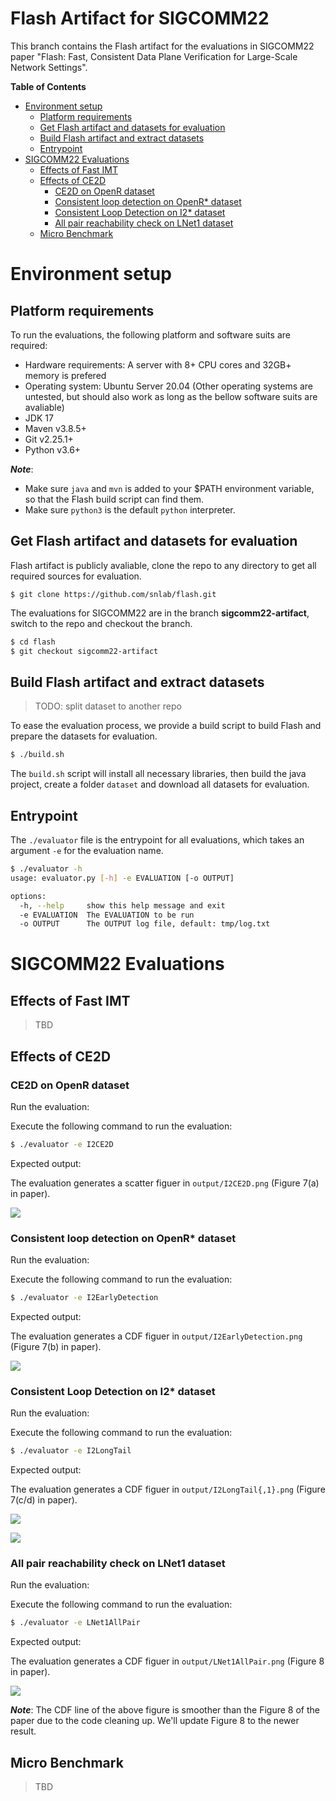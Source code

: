 # Flash Artifact for SIGCOMM22 <!-- omit in toc -->

This branch contains the Flash artifact for the evaluations in SIGCOMM22 paper "Flash: Fast, Consistent Data Plane Verification for Large-Scale Network Settings".

**Table of Contents**
- [Environment setup](#environment-setup)
  - [Platform requirements](#platform-requirements)
  - [Get Flash artifact and datasets for evaluation](#get-flash-artifact-and-datasets-for-evaluation)
  - [Build Flash artifact and extract datasets](#build-flash-artifact-and-extract-datasets)
  - [Entrypoint](#entrypoint)
- [SIGCOMM22 Evaluations](#sigcomm22-evaluations)
  - [Effects of Fast IMT](#effects-of-fast-imt)
  - [Effects of CE2D](#effects-of-ce2d)
    - [CE2D on OpenR dataset](#ce2d-on-openr-dataset)
    - [Consistent loop detection on OpenR* dataset](#consistent-loop-detection-on-openr-dataset)
    - [Consistent Loop Detection on I2* dataset](#consistent-loop-detection-on-i2-dataset)
    - [All pair reachability check on LNet1 dataset](#all-pair-reachability-check-on-lnet1-dataset)
  - [Micro Benchmark](#micro-benchmark)

# Environment setup
## Platform requirements
To run the evaluations, the following platform and software suits are required:
* Hardware requirements: A server with 8+ CPU cores and 32GB+ memory is prefered
* Operating system: Ubuntu Server 20.04 (Other operating systems are untested, but should also work as long as the bellow software suits are avaliable)
* JDK 17
* Maven v3.8.5+
* Git v2.25.1+
* Python v3.6+

***Note***:

* Make sure `java` and `mvn` is added to your $PATH environment variable, so that the Flash build script can find them.
* Make sure `python3` is the default `python` interpreter.
  
## Get Flash artifact and datasets for evaluation

Flash artifact is publicly avaliable, clone the repo to any directory to get all required sources for evaluation.
```
$ git clone https://github.com/snlab/flash.git
```

The evaluations for SIGCOMM22 are in the branch **sigcomm22-artifact**, switch to the repo and checkout the branch.

```bash
$ cd flash
$ git checkout sigcomm22-artifact
```


## Build Flash artifact and extract datasets
> TODO: split dataset to another repo

To ease the evaluation process, we provide a build script to build Flash and prepare the datasets for evaluation.
```bash
$ ./build.sh
```
The `build.sh` script will install all necessary libraries, then build the java project, create a folder `dataset` and download all datasets for evaluation. 

## Entrypoint
The `./evaluator` file is the entrypoint for all evaluations, which takes an argument `-e` for the evaluation name.
```bash
$ ./evaluator -h
usage: evaluator.py [-h] -e EVALUATION [-o OUTPUT]

options:
  -h, --help     show this help message and exit
  -e EVALUATION  The EVALUATION to be run
  -o OUTPUT      The OUTPUT log file, default: tmp/log.txt
```

# SIGCOMM22 Evaluations

## Effects of Fast IMT
> TBD

## Effects of CE2D
### CE2D on OpenR dataset

Run the evaluation:

Execute the following command to run the evaluation:
```bash
$ ./evaluator -e I2CE2D
```
Expected output:

The evaluation generates a scatter figuer in `output/I2CE2D.png` (Figure 7(a) in paper).

![](figures/I2CE2D.png)

### Consistent loop detection on OpenR* dataset

Run the evaluation:

Execute the following command to run the evaluation:
```bash
$ ./evaluator -e I2EarlyDetection
```
Expected output:

The evaluation generates a CDF figuer in `output/I2EarlyDetection.png` (Figure 7(b) in paper).

![](figures/I2EarlyDetection.png)

### Consistent Loop Detection on I2* dataset

Run the evaluation:

Execute the following command to run the evaluation:
```bash
$ ./evaluator -e I2LongTail
```

Expected output:

The evaluation generates a CDF figuer in `output/I2LongTail{,1}.png` (Figure 7(c/d) in paper).

![](figures/I2LongTail.png)

![](figures/I2LongTail1.png)


### All pair reachability check on LNet1 dataset

Run the evaluation:

Execute the following command to run the evaluation:
```bash
$ ./evaluator -e LNet1AllPair
```
Expected output:

The evaluation generates a CDF figuer in `output/LNet1AllPair.png` (Figure 8 in paper).


![](figures/LNet1AllPair.png)

***Note***:
The CDF line of the above figure is smoother than the Figure 8 of the paper due to the code cleaning up. We'll update Figure 8 to the newer result.

## Micro Benchmark
> TBD